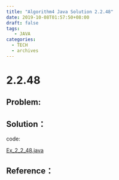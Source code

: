 ```yaml
---
title: "Algorithm4 Java Solution 2.2.48"
date: 2019-10-08T01:57:50+08:00
draft: false
tags:
   - JAVA
categories:
  - TECH
  - archives
---
```



# 2.2.48

## Problem:


## Solution：

code:

[Ex_2_2_48.java](./Ex_2_2_48.java)


## Reference：


